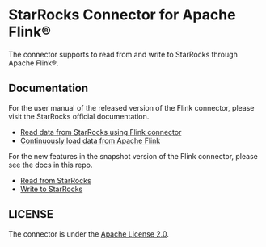 # StarRocks Connector for Apache Flink®

The connector supports to read from and write to StarRocks through Apache Flink®.

## Documentation

For the user manual of the released version of the Flink connector, please visit the StarRocks official documentation.
* [Read data from StarRocks using Flink connector](https://docs.starrocks.io/en-us/latest/unloading/Flink_connector)
* [Continuously load data from Apache Flink](https://docs.starrocks.io/en-us/latest/loading/Flink-connector-starrocks)

For the new features in the snapshot version of the Flink connector, please see the docs in this repo.
* [Read from StarRocks](docs/connector-source.md)
* [Write to StarRocks](docs/connector-sink.md)

## LICENSE

The connector is under the [Apache License 2.0](LICENSE.txt).